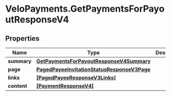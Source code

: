 # VeloPayments.GetPaymentsForPayoutResponseV4

## Properties

Name | Type | Description | Notes
------------ | ------------- | ------------- | -------------
**summary** | [**GetPaymentsForPayoutResponseV4Summary**](GetPaymentsForPayoutResponseV4Summary.md) |  | [optional] 
**page** | [**PagedPayeeInvitationStatusResponseV3Page**](PagedPayeeInvitationStatusResponseV3Page.md) |  | [optional] 
**links** | [**[PagedPayeeResponseV3Links]**](PagedPayeeResponseV3Links.md) |  | [optional] 
**content** | [**[PaymentResponseV4]**](PaymentResponseV4.md) |  | [optional] 


